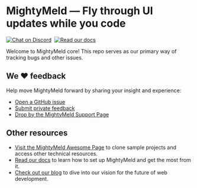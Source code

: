 # MightyMeld — Fly through UI updates while you code

[![Chat on Discord](https://img.shields.io/badge/chat-on%20discord-7289da.svg)](https://discord.gg/GvUkXqGnHP)&nbsp; [![Read our docs](https://img.shields.io/badge/read-our%20docs-1374ef.svg)](https://docs.mightymeld.com/)

Welcome to MightyMeld core! This repo serves as our primary way of tracking bugs and other issues.

## We ❤️ feedback
Help move MightyMeld forward by sharing your insight and experience:
 - [Open a GitHub issue](https://github.com/mightymeld/core/issues/new/choose)
 - [Submit private feedback](https://www.mightymeld.com/feedback)
 - [Drop by the MightyMeld Support Page](https://www.mightymeld.com/support)


## Other resources
- [Visit the MightyMeld Awesome Page](https://github.com/mightymeld/awesome-mightymeld) to clone sample projects and access other technical resources.
- [Read our docs](https://docs.mightymeld.com/) to learn how to set up MightyMeld and get the most from it.
- [Check out our blog](https://mightymeld.com/blog/) to dive into our vision for the future of web development.
